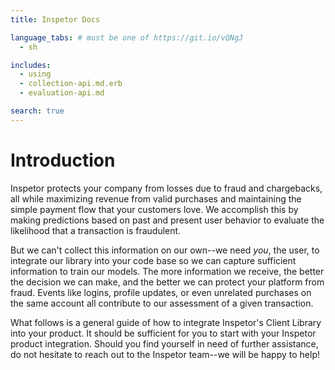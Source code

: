 ```yaml
---
title: Inspetor Docs

language_tabs: # must be one of https://git.io/vQNgJ
  - sh

includes:
  - using
  - collection-api.md.erb
  - evaluation-api.md

search: true
---
```


# Introduction

Inspetor protects your company from losses due to fraud and chargebacks, all while maximizing revenue from valid purchases and maintaining the simple payment flow that your customers love. We accomplish this by making predictions based on past and present user behavior to evaluate the likelihood that a transaction is fraudulent.

But we can't collect this information on our own--we need *you*, the user, to integrate our library into your code base so we can capture sufficient information to train our models. The more information we receive, the better the decision we can make, and the better we can protect your platform from fraud. Events like logins, profile updates, or even unrelated purchases on the same account all contribute to our assessment of a given transaction.

What follows is a general guide of how to integrate Inspetor's Client Library into your product. It should be sufficient for you to start with your Inspetor product integration. Should you find yourself in need of further assistance, do not hesitate to reach out to the Inspetor team--we will be happy to help!
